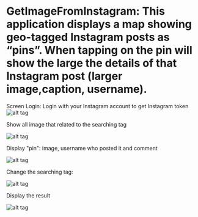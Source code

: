 # GetImageFromInstagram: This application displays a map showing geo-tagged Instagram posts as “pins”. When tapping on the pin will show the large the details of that Instagram post (larger image,caption, username).

Screen Login: Login with your Instagram account to get Instagram token
![alt tag](https://github.com/ChungMai/Image/blob/master/Login.png)

Show all image that related to the searching tag

![alt tag](https://github.com/ChungMai/Image/blob/master/PinsFlower.png)

Display "pin": image, username who posted it and comment

![alt tag](https://github.com/ChungMai/Image/blob/master/ImageDetail.png)

Change the searching tag:

![alt tag](https://github.com/ChungMai/Image/blob/master/ChangeTag.png)

Display the result

![alt tag](https://github.com/ChungMai/Image/blob/master/PinsCoffee.png)



